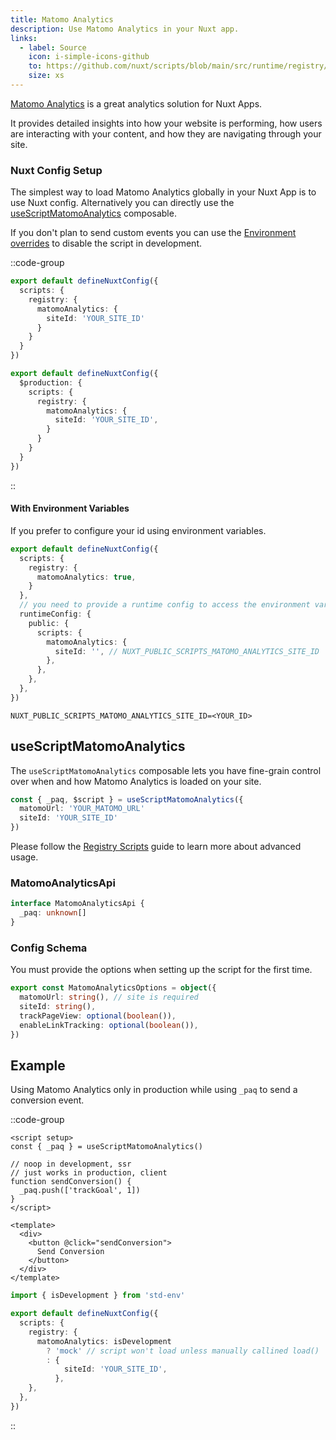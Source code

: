 ```yaml
---
title: Matomo Analytics
description: Use Matomo Analytics in your Nuxt app.
links:
  - label: Source
    icon: i-simple-icons-github
    to: https://github.com/nuxt/scripts/blob/main/src/runtime/registry/matomo-analytics.ts
    size: xs
---
```


[Matomo Analytics](https://matomo.org/) is a great analytics solution for Nuxt Apps.

It provides detailed insights into how your website is performing, how users are interacting with your content, and how they are navigating through your site.

### Nuxt Config Setup

The simplest way to load Matomo Analytics globally in your Nuxt App is to use Nuxt config. Alternatively you can directly
use the [useScriptMatomoAnalytics](#useScriptMatomoAnalytics) composable.

If you don't plan to send custom events you can use the [Environment overrides](https://nuxt.com/docs/getting-started/configuration#environment-overrides) to
disable the script in development.

::code-group

```ts [Always enabled]
export default defineNuxtConfig({
  scripts: {
    registry: {
      matomoAnalytics: {
        siteId: 'YOUR_SITE_ID'
      }
    }
  }
})
```

```ts [Production only]
export default defineNuxtConfig({
  $production: {
    scripts: {
      registry: {
        matomoAnalytics: {
          siteId: 'YOUR_SITE_ID',
        }
      }
    }
  }
})
```

::

#### With Environment Variables

If you prefer to configure your id using environment variables.

```ts [nuxt.config.ts]
export default defineNuxtConfig({
  scripts: {
    registry: {
      matomoAnalytics: true,
    }
  },
  // you need to provide a runtime config to access the environment variables
  runtimeConfig: {
    public: {
      scripts: {
        matomoAnalytics: {
          siteId: '', // NUXT_PUBLIC_SCRIPTS_MATOMO_ANALYTICS_SITE_ID
        },
      },
    },
  },
})
```

```text [.env]
NUXT_PUBLIC_SCRIPTS_MATOMO_ANALYTICS_SITE_ID=<YOUR_ID>
```

## useScriptMatomoAnalytics

The `useScriptMatomoAnalytics` composable lets you have fine-grain control over when and how Matomo Analytics is loaded on your site.

```ts
const { _paq, $script } = useScriptMatomoAnalytics({
  matomoUrl: 'YOUR_MATOMO_URL'
  siteId: 'YOUR_SITE_ID'
})
```

Please follow the [Registry Scripts](/docs/guides/registry-scripts) guide to learn more about advanced usage.

### MatomoAnalyticsApi

```ts
interface MatomoAnalyticsApi {
  _paq: unknown[]
}
```

### Config Schema

You must provide the options when setting up the script for the first time.

```ts
export const MatomoAnalyticsOptions = object({
  matomoUrl: string(), // site is required
  siteId: string(),
  trackPageView: optional(boolean()),
  enableLinkTracking: optional(boolean()),
})
```

## Example

Using Matomo Analytics only in production while using `_paq` to send a conversion event.

::code-group

```vue [ConversionButton.vue]
<script setup>
const { _paq } = useScriptMatomoAnalytics()

// noop in development, ssr
// just works in production, client
function sendConversion() {
  _paq.push(['trackGoal', 1])
}
</script>

<template>
  <div>
    <button @click="sendConversion">
      Send Conversion
    </button>
  </div>
</template>
```

```ts [nuxt.config.ts Mock development]
import { isDevelopment } from 'std-env'

export default defineNuxtConfig({
  scripts: {
    registry: {
      matomoAnalytics: isDevelopment
        ? 'mock' // script won't load unless manually callined load()
        : {
            siteId: 'YOUR_SITE_ID',
          },
    },
  },
})
```

::
